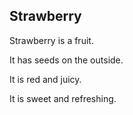 ## Strawberry

Strawberry is a fruit.

It has seeds on the outside.

It is red and juicy.

It is sweet and refreshing.
